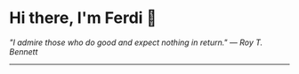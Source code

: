 <h1>Hi there, I'm Ferdi 👋</h1>

<p><em>
  "I admire those who do good and expect nothing in return." — Roy T. Bennett
</em></p>

---
